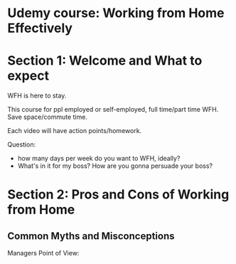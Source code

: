 # Udemy course: Working from Home Effectively

# Section 1: Welcome and What to expect

WFH is here to stay.

This course for ppl employed or self-employed, full time/part time WFH. Save space/commute time.

Each video will have action points/homework.

Question: 
* how many days per week do you want to WFH, ideally? 
* What's in it for my boss? How are you gonna persuade your boss?

# Section 2: Pros and Cons of Working from Home
## Common Myths and Misconceptions

Managers Point of View:
